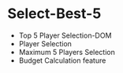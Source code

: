# Select-Best-5
* Top 5 Player Selection-DOM
* Player Selection
* Maximum 5 Players Selection 
* Budget Calculation feature
